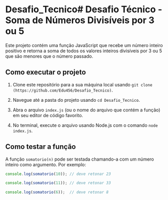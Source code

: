 # Desafio_Tecnico# Desafio Técnico - Soma de Números Divisíveis por 3 ou 5

Este projeto contém uma função JavaScript que recebe um número inteiro positivo e retorna a soma de todos os valores inteiros divisíveis por 3 ou 5 que são menores que o número passado.

## Como executar o projeto

1. Clone este repositório para a sua máquina local usando `git clone (https://github.com/Edu456/Desafio_Tecnico)`.

2. Navegue até a pasta do projeto usando `cd Desafio_Tecnico`.

3. Abra o arquivo `index.js` (ou o nome do arquivo que contém a função) em seu editor de código favorito.

4. No terminal, execute o arquivo usando Node.js com o comando `node index.js`.

## Como testar a função

A função `somatorio(n)` pode ser testada chamando-a com um número inteiro como argumento. Por exemplo:

```javascript
console.log(somatorio(10)); // deve retonar 23 

console.log(somatorio(11)); // deve retonar 33 

console.log(somatorio(6));  // deve retonar 8 
